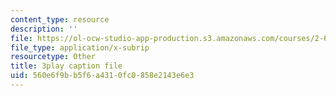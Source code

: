 ```yaml
---
content_type: resource
description: ''
file: https://ol-ocw-studio-app-production.s3.amazonaws.com/courses/2-627-fundamentals-of-photovoltaics-fall-2013/560e6f9bb5f6a4310fc0858e2143e6e3_c4jP3XCZ4Sw.srt
file_type: application/x-subrip
resourcetype: Other
title: 3play caption file
uid: 560e6f9b-b5f6-a431-0fc0-858e2143e6e3
---
```

